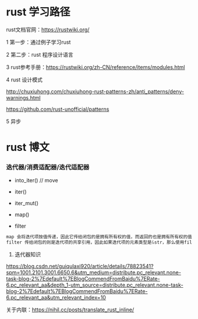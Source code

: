 # rust 学习路径
rust文档官网：https://rustwiki.org/

1 第一步：通过例子学习rust

2 第二步：rust 程序设计语言

3 rust参考手册：https://rustwiki.org/zh-CN/reference/items/modules.html

4 rust 设计模式

http://chuxiuhong.com/chuxiuhong-rust-patterns-zh/anti_patterns/deny-warnings.html

https://github.com/rust-unofficial/patterns

5 异步

# rust 博文

### 迭代器/消费适配器/迭代适配器

- into_iter() // move 
- iter()
- iter_mut()

- map()
- filter

```rust
map 会将迭代项按值传递，因此它传给闭包的是拥有所有权的值，而返回的也是拥有所有权的值
filter 传给闭包的则是迭代项的共享引用，因此如果迭代项的元素类型是&str，那么使用filter(|x| *x !="")时，这个x 是&&str，因此要解引用之后再对比是否等于空
```

1. 迭代器知识

https://blog.csdn.net/guiqulaxi920/article/details/78823541?spm=1001.2101.3001.6650.6&utm_medium=distribute.pc_relevant.none-task-blog-2%7Edefault%7EBlogCommendFromBaidu%7ERate-6.pc_relevant_aa&depth_1-utm_source=distribute.pc_relevant.none-task-blog-2%7Edefault%7EBlogCommendFromBaidu%7ERate-6.pc_relevant_aa&utm_relevant_index=10



关于内联：https://nihil.cc/posts/translate_rust_inline/
